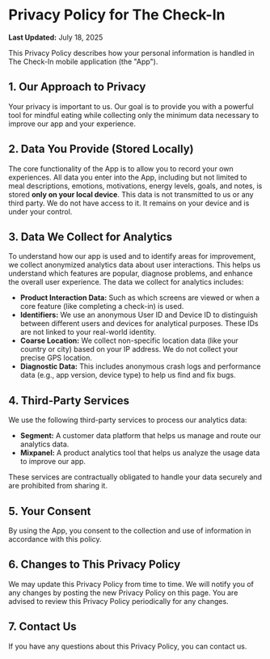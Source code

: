 # Privacy Policy for The Check-In

**Last Updated:** July 18, 2025

This Privacy Policy describes how your personal information is handled in The Check-In mobile application (the "App").

## 1. Our Approach to Privacy

Your privacy is important to us. Our goal is to provide you with a powerful tool for mindful eating while collecting only the minimum data necessary to improve our app and your experience.

## 2. Data You Provide (Stored Locally)

The core functionality of the App is to allow you to record your own experiences. All data you enter into the App, including but not limited to meal descriptions, emotions, motivations, energy levels, goals, and notes, is stored **only on your local device**. This data is not transmitted to us or any third party. We do not have access to it. It remains on your device and is under your control.

## 3. Data We Collect for Analytics

To understand how our app is used and to identify areas for improvement, we collect anonymized analytics data about user interactions. This helps us understand which features are popular, diagnose problems, and enhance the overall user experience. The data we collect for analytics includes:

*   **Product Interaction Data:** Such as which screens are viewed or when a core feature (like completing a check-in) is used.
*   **Identifiers:** We use an anonymous User ID and Device ID to distinguish between different users and devices for analytical purposes. These IDs are not linked to your real-world identity.
*   **Coarse Location:** We collect non-specific location data (like your country or city) based on your IP address. We do not collect your precise GPS location.
*   **Diagnostic Data:** This includes anonymous crash logs and performance data (e.g., app version, device type) to help us find and fix bugs.

## 4. Third-Party Services

We use the following third-party services to process our analytics data:

*   **Segment:** A customer data platform that helps us manage and route our analytics data.
*   **Mixpanel:** A product analytics tool that helps us analyze the usage data to improve our app.

These services are contractually obligated to handle your data securely and are prohibited from sharing it.

## 5. Your Consent

By using the App, you consent to the collection and use of information in accordance with this policy.

## 6. Changes to This Privacy Policy

We may update this Privacy Policy from time to time. We will notify you of any changes by posting the new Privacy Policy on this page. You are advised to review this Privacy Policy periodically for any changes.

## 7. Contact Us

If you have any questions about this Privacy Policy, you can contact us. 